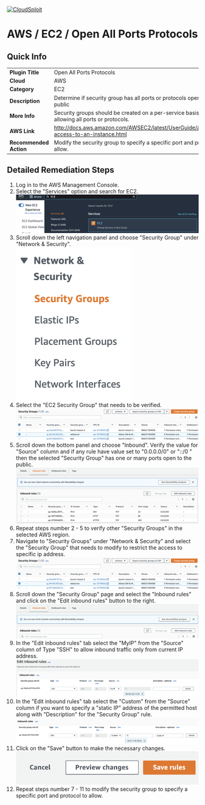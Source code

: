 [![CloudSploit](https://cloudsploit.com/img/logo-new-big-text-100.png "CloudSploit")](https://cloudsploit.com)

# AWS / EC2 / Open All Ports Protocols

## Quick Info

| | |
|-|-|
| **Plugin Title** | Open All Ports Protocols |
| **Cloud** | AWS |
| **Category** | EC2 |
| **Description** | Determine if security group has all ports or protocols open to the public |
| **More Info** | Security groups should be created on a per-service basis and avoid allowing all ports or protocols. |
| **AWS Link** | http://docs.aws.amazon.com/AWSEC2/latest/UserGuide/authorizing-access-to-an-instance.html |
| **Recommended Action** | Modify the security group to specify a specific port and protocol to allow. |

## Detailed Remediation Steps
1. Log in to the AWS Management Console.
2. Select the "Services" option and search for EC2. </br> <img src="/resources/aws/ec2/open-all-ports-protocols/step2.png"/>
3. Scroll down the left navigation panel and choose "Security Group" under "Network & Security".</br> <img src="/resources/aws/ec2/open-all-ports-protocols/step3.png"/>
4. Select the "EC2 Security Group" that needs to be verified. </br> <img src="/resources/aws/ec2/open-all-ports-protocols/step4.png"/>
5. Scroll down the bottom panel and choose "Inbound". Verify the value for "Source" column and if any rule have value set to "0.0.0.0/0" or "::/0 " then the selected "Security Group" has one or many ports open to the public.</br> <img src="/resources/aws/ec2/open-all-ports-protocols/step5.png"/>
6. Repeat steps number 2 - 5 to verify other "Security Groups" in the selected AWS region.</br> 
7. Navigate to "Security Groups" under "Network & Security" and select the "Security Group" that needs to modify to restrict the access to specific ip address. </br> <img src="/resources/aws/ec2/open-all-ports-protocols/step7.png"/>
8. Scroll down the "Security Group" page and select the "Inbound rules" and click on the "Edit inbound rules" button to the right. </br> <img src="/resources/aws/ec2/open-all-ports-protocols/step8.png"/>
9. In the "Edit inbound rules" tab select the "MyIP" from the "Source" column of Type "SSH" to allow inbound traffic only from current IP address.</br> <img src="/resources/aws/ec2/open-all-ports-protocols/step9.png"/>
10. In the "Edit inbound rules" tab select the "Custom" from the "Source" column if you want to specify a "static IP" address of the permitted host along with "Description" for the "Security Group" rule. </br> <img src="/resources/aws/ec2/open-all-ports-protocols/step10.png"/>
11. Click on the "Save" button to make the necessary changes. </br> <img src="/resources/aws/ec2/open-all-ports-protocols/step11.png"/>
12. Repeat steps number 7 - 11 to modify the security group to specify a specific port and protocol to allow.</br>
